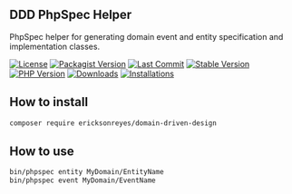 ## DDD PhpSpec Helper
PhpSpec helper for generating domain event and entity specification and implementation classes.

[![License](https://img.shields.io/github/license/ericksonreyes/domain-driven-design.svg)](LICENSE.MD)
[![Packagist Version](https://img.shields.io/packagist/v/ericksonreyes/ddd-phpspec-helper.svg)](https://packagist.org/packages/ericksonreyes/domain-driven-design)
[![Last Commit](https://img.shields.io/github/last-commit/ericksonreyes/ddd-phpspec-helper.svg)](https://github.com/ericksonreyes/domain-driven-design/commits/master)
[![Stable Version](https://img.shields.io/github/tag/ericksonreyes/ddd-phpspec-helper.svg)](https://github.com/ericksonreyes/domain-driven-design/tags)
[![PHP Version](https://img.shields.io/packagist/php-v/ericksonreyes/ddd-phpspec-helper.svg)](https://github.com/ericksonreyes/domain-driven-design/tags)
[![Downloads](https://img.shields.io/github/downloads/ericksonreyes/ddd-phpspec-helper/total.svg)](https://github.com/ericksonreyes/domain-driven-design/tags)
[![Installations](https://img.shields.io/packagist/dm/ericksonreyes/ddd-phpspec-helper.svg)](https://packagist.org/packages/ericksonreyes/domain-driven-design)


## How to install
```bash
composer require ericksonreyes/domain-driven-design
```

## How to use
```bash
bin/phpspec entity MyDomain/EntityName
bin/phpspec event MyDomain/EventName
```
